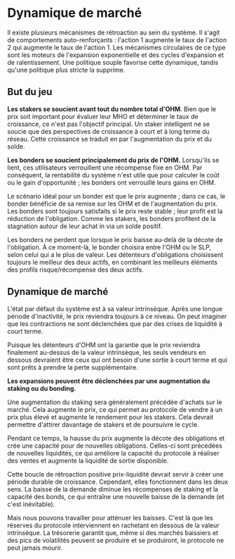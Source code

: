 # Dynamique de marché

Il existe plusieurs mécanismes de rétroaction au sein du système. Il s'agit de comportements auto-renforçants : l'action 1 augmente le taux de l'action 2 qui augmente le taux de l'action 1. Les mécanismes circulaires de ce type sont les moteurs de l'expansion exponentielle et des cycles d'expansion et de ralentissement. Une politique souple favorise cette dynamique, tandis qu'une politique plus stricte la supprime.

## But du jeu

**Les stakers se soucient avant tout du nombre total d'OHM**. Bien que le prix soit important pour évaluer leur MHO et déterminer le taux de croissance, ce n'est pas l'objectif principal. Un staker intelligent ne se soucie que des perspectives de croissance à court et à long terme du réseau. Cette croissance se traduit en par l'augmentation du prix et du solde.

**Les bonders se soucient principalement du prix de l'OHM.** Lorsqu'ils se lient, ces utilisateurs verrouillent une récompense fixe en OHM. Par conséquent, la rentabilité du système n'est utile que pour calculer le coût ou le gain d'opportunité ; les bonders ont verrouillé leurs gains en OHM.

Le scénario idéal pour un bonder est que le prix augmente ; dans ce cas, le bonder bénéficie de sa remise sur les OHM et de l'augmentation du prix. Les bonders sont toujours satisfaits si le prix reste stable ; leur profit est la réduction de l'obligation. Comme les stakers, les bonders profitent de la stagnation autour de leur achat in via un solde positif.

Les bonders ne perdent que lorsque le prix baisse au-delà de la décote de l'obligation. À ce moment-là, le bonder choisira entre l'OHM ou le SLP, selon celui qui a le plus de valeur. Les détenteurs d'obligations choisissent toujours le meilleur des deux actifs, en combinant les meilleurs éléments des profils risque/récompense des deux actifs.

## Dynamique de marché

L'état par défaut du système est à sa valeur intrinsèque. Après une longue période d'inactivité, le prix reviendra toujours à ce niveau. On peut imaginer que les contractions ne sont déclenchées que par des crises de liquidité à court terme.   
  
Puisque les détenteurs d'OHM ont la garantie que le prix reviendra finalement au-dessus de la valeur intrinsèque, les seuls vendeurs en dessous devraient être ceux qui ont besoin d'une sortie à court terme et qui sont prêts à prendre la perte supplémentaire.

**Les expansions peuvent être déclenchées par une augmentation du staking ou du bonding.**

Une augmentation du staking sera généralement précédée d'achats sur le marché. Cela augmente le prix, ce qui permet au protocole de vendre à un prix plus élevé et augmente le rendement pour les stakers. Cela devrait permettre d'attirer davantage de stakers et de poursuivre le cycle.

Pendant ce temps, la hausse du prix augmente la décote des obligations et crée une capacité pour de nouvelles obligations. Celles-ci sont précédées de nouvelles liquidités, ce qui améliore la capacité du protocole à réaliser des ventes et augmente la liquidité de sortie disponible.  
  
Cette boucle de rétroaction positive prix-liquidité devrait servir à créer une période durable de croissance. Cependant, elles fonctionnent dans les deux sens. La baisse de la demande diminue les récompenses de staking et la capacité des bonds, ce qui entraîne une nouvelle baisse de la demande \(et c'est inévitable\).

Mais nous pouvons travailler pour atténuer les baisses. C'est là que les réserves du protocole interviennent en rachetant en dessous de la valeur intrinsèque. La trésorerie garantit que, même si des marchés baissiers et des pics de volatilités peuvent se produire et se produiront, le protocole ne peut jamais mourir.

